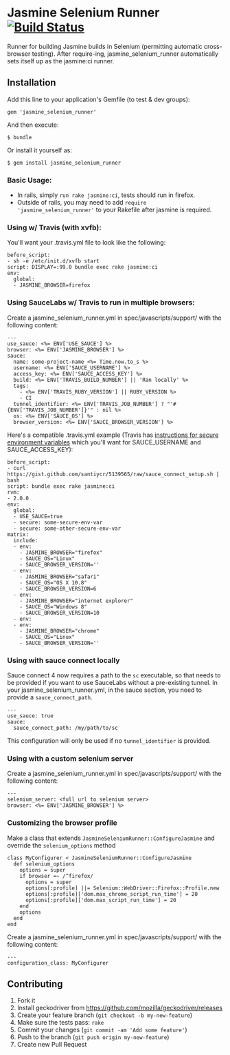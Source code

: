 # Jasmine Selenium Runner [![Build Status](https://travis-ci.org/jasmine/jasmine_selenium_runner.png?branch=main)](https://travis-ci.org/jasmine/jasmine_selenium_runner)

Runner for building Jasmine builds in Selenium (permitting automatic cross-browser testing).
After require-ing, jasmine_selenium_runner automatically sets itself up as the jasmine:ci runner.

## Installation

Add this line to your application's Gemfile (to test & dev groups):

    gem 'jasmine_selenium_runner'

And then execute:

    $ bundle

Or install it yourself as:

    $ gem install jasmine_selenium_runner

### Basic Usage:

- In rails, simply `run rake jasmine:ci`, tests should run in firefox.
- Outside of rails, you may need to add `require 'jasmine_selenium_runner'` to your Rakefile after jasmine is required.

### Using w/ Travis (with xvfb): 

You'll want your .travis.yml file to look like the following:

    before_script:
    - sh -e /etc/init.d/xvfb start
    script: DISPLAY=:99.0 bundle exec rake jasmine:ci
    env:
      global:
      - JASMINE_BROWSER=firefox

### Using SauceLabs w/ Travis to run in multiple browsers:

Create a jasmine_selenium_runner.yml in spec/javascripts/support/ with the following content:

    ---
    use_sauce: <%= ENV['USE_SAUCE'] %>
    browser: <%= ENV['JASMINE_BROWSER'] %>
    sauce:
      name: some-project-name <%= Time.now.to_s %>
      username: <%= ENV['SAUCE_USERNAME'] %>
      access_key: <%= ENV['SAUCE_ACCESS_KEY'] %>
      build: <%= ENV['TRAVIS_BUILD_NUMBER'] || 'Ran locally' %>
      tags:
        - <%= ENV['TRAVIS_RUBY_VERSION'] || RUBY_VERSION %>
        - CI
      tunnel_identifier: <%= ENV['TRAVIS_JOB_NUMBER'] ? "'#{ENV['TRAVIS_JOB_NUMBER']}'" : nil %>
      os: <%= ENV['SAUCE_OS'] %>
      browser_version: <%= ENV['SAUCE_BROWSER_VERSION'] %>

Here's a compatible .travis.yml example (Travis has
[instructions for secure environment variables](http://about.travis-ci.org/docs/user/build-configuration/#Secure-environment-variables)
which you'll want for SAUCE_USERNAME and SAUCE_ACCESS_KEY):

    before_script:
    - curl https://gist.github.com/santiycr/5139565/raw/sauce_connect_setup.sh | bash
    script: bundle exec rake jasmine:ci
    rvm:
    - 2.0.0
    env:
      global:
      - USE_SAUCE=true
      - secure: some-secure-env-var
      - secure: some-other-secure-env-var
    matrix:
      include:
      - env:
        - JASMINE_BROWSER="firefox"
        - SAUCE_OS="Linux"
        - SAUCE_BROWSER_VERSION=''
      - env:
        - JASMINE_BROWSER="safari"
        - SAUCE_OS="OS X 10.8"
        - SAUCE_BROWSER_VERSION=6
      - env:
        - JASMINE_BROWSER="internet explorer"
        - SAUCE_OS="Windows 8"
        - SAUCE_BROWSER_VERSION=10
      - env:
      - env:
        - JASMINE_BROWSER="chrome"
        - SAUCE_OS="Linux"
        - SAUCE_BROWSER_VERSION=''

### Using with sauce connect locally

Sauce connect 4 now requires a path to the `sc` executable, so that needs to be provided if you want to use SauceLabs without a pre-existing tunnel.
In your jasmine_selenium_runner.yml, in the sauce section, you need to provide a `sauce_connect_path`.

    ---
    use_sauce: true
    sauce:
      sauce_connect_path: /my/path/to/sc

This configuration will only be used if no `tunnel_identifier` is provided.

### Using with a custom selenium server

Create a jasmine_selenium_runner.yml in spec/javascripts/support/ with the following content:

    ---
    selenium_server: <full url to selenium server>
    browser: <%= ENV['JASMINE_BROWSER'] %>

### Customizing the browser profile

Make a class that extends `JasmineSeleniumRunner::ConfigureJasmine` and override the `selenium_options` method

    class MyConfigurer < JasmineSeleniumRunner::ConfigureJasmine
      def selenium_options
        options = super
        if browser =~ /^firefox/
          options = super
          options[:profile] ||= Selenium::WebDriver::Firefox::Profile.new
          options[:profile]['dom.max_chrome_script_run_time'] = 20
          options[:profile]['dom.max_script_run_time'] = 20
        end
        options
      end
    end

Create a jasmine_selenium_runner.yml in spec/javascripts/support/ with the following content:

    ---
    configuration_class: MyConfigurer

## Contributing

1. Fork it
2. Install geckodriver from https://github.com/mozilla/geckodriver/releases
3. Create your feature branch (`git checkout -b my-new-feature`)
4. Make sure the tests pass: `rake`
5. Commit your changes (`git commit -am 'Add some feature'`)
6. Push to the branch (`git push origin my-new-feature`)
7. Create new Pull Request

